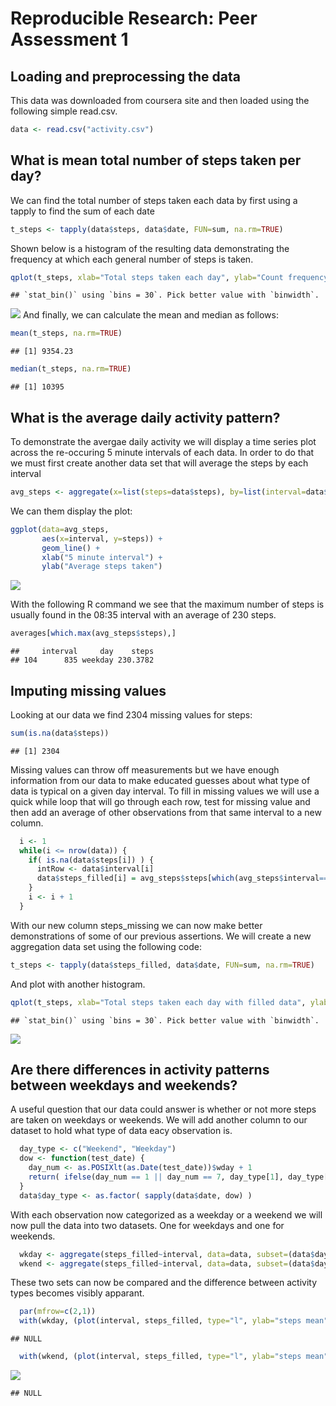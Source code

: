 # Reproducible Research: Peer Assessment 1


## Loading and preprocessing the data

This data was downloaded from coursera site and then loaded using the following simple read.csv.


```r
data <- read.csv("activity.csv") 
```

## What is mean total number of steps taken per day?

We can find the total number of steps taken each data by first using a tapply to find the sum of each date


```r
t_steps <- tapply(data$steps, data$date, FUN=sum, na.rm=TRUE)
```
Shown below is a histogram of the resulting data demonstrating the frequency at which each general number of steps is taken.


```r
qplot(t_steps, xlab="Total steps taken each day", ylab="Count frequency") 
```

```
## `stat_bin()` using `bins = 30`. Pick better value with `binwidth`.
```

![](PA1_template_files/figure-html/histogram-1.png)
And finally, we can calculate the mean and median as follows:


```r
mean(t_steps, na.rm=TRUE) 
```

```
## [1] 9354.23
```

```r
median(t_steps, na.rm=TRUE)
```

```
## [1] 10395
```

## What is the average daily activity pattern?

To demonstrate the avergae daily activity we will display a time series plot across the re-occuring 5 minute intervals of each data.  In order to do that we must first create another data set that will average the steps by each interval


```r
avg_steps <- aggregate(x=list(steps=data$steps), by=list(interval=data$interval), FUN=mean, na.rm=TRUE) 
```

We can them display the plot:


```r
ggplot(data=avg_steps, 
       aes(x=interval, y=steps)) + 
       geom_line() + 
       xlab("5 minute interval") + 
       ylab("Average steps taken") 
```

![](PA1_template_files/figure-html/timeseries-1.png)

With the following R command we see that the maximum number of steps is usually found in the 08:35 interval with an average of 230 steps.


```r
averages[which.max(avg_steps$steps),] 
```

```
##     interval     day    steps
## 104      835 weekday 230.3782
```

## Imputing missing values

Looking at our data we find 2304 missing values for steps:


```r
sum(is.na(data$steps))
```

```
## [1] 2304
```
Missing values can throw off measurements but we have enough information from our data to make educated guesses about what type of data is typical on a given day interval.  To fill in missing values we will use a quick while loop that will go through each row, test for missing value and then add an average of other observations from that same interval to a new column.


```r
  i <- 1
  while(i <= nrow(data)) {
    if( is.na(data$steps[i]) ) {
      intRow <- data$interval[i]
      data$steps_filled[i] = avg_steps$steps[which(avg_steps$interval==intRow)]
    }   
    i <- i + 1
  }
```
With our new column steps_missing we can now make better demonstrations of some of our previous assertions.  We will create a new aggregation data set using the following code:


```r
t_steps <- tapply(data$steps_filled, data$date, FUN=sum, na.rm=TRUE) 
```

And plot with another histogram.


```r
qplot(t_steps, xlab="Total steps taken each day with filled data", ylab="Count frequency") 
```

```
## `stat_bin()` using `bins = 30`. Pick better value with `binwidth`.
```

![](PA1_template_files/figure-html/missinghist-1.png)

## Are there differences in activity patterns between weekdays and weekends?

A useful question that our data could answer is whether or not more steps are taken on weekdays or weekends.  We will add another column to our dataset to hold what type of data eacy observation is.


```r
  day_type <- c("Weekend", "Weekday")
  dow <- function(test_date) {
    day_num <- as.POSIXlt(as.Date(test_date))$wday + 1
    return( ifelse(day_num == 1 || day_num == 7, day_type[1], day_type[2]) )
  }
  data$day_type <- as.factor( sapply(data$date, dow) )
```

With each observation now categorized as a weekday or a weekend we will now pull the data into two datasets.  One for weekdays and one for weekends.


```r
  wkday <- aggregate(steps_filled~interval, data=data, subset=(data$day_type=="Weekday"), FUN = mean)
  wkend <- aggregate(steps_filled~interval, data=data, subset=(data$day_type=="Weekend"), FUN = mean)
```

These two sets can now be compared and the difference between activity types becomes visibly apparant.


```r
  par(mfrow=c(2,1))
  with(wkday, (plot(interval, steps_filled, type="l", ylab="steps mean", xlab="interval", main="Weekday")))
```

```
## NULL
```

```r
  with(wkend, (plot(interval, steps_filled, type="l", ylab="steps mean", xlab="interval", main="Weekend")))
```

![](PA1_template_files/figure-html/differences-1.png)

```
## NULL
```

